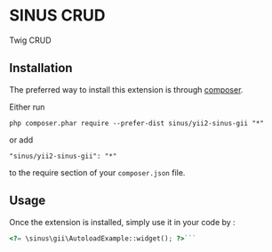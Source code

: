 SINUS CRUD
==========
Twig CRUD

Installation
------------

The preferred way to install this extension is through [composer](http://getcomposer.org/download/).

Either run

```
php composer.phar require --prefer-dist sinus/yii2-sinus-gii "*"
```

or add

```
"sinus/yii2-sinus-gii": "*"
```

to the require section of your `composer.json` file.


Usage
-----

Once the extension is installed, simply use it in your code by  :

```php
<?= \sinus\gii\AutoloadExample::widget(); ?>```